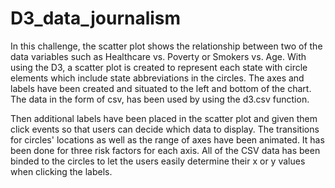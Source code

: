 # D3_data_journalism

In this challenge, the scatter plot shows the relationship between two of the data variables such as Healthcare vs. Poverty or Smokers vs. Age.
With using the D3, a scatter plot is created to represent each state with circle elements which include state abbreviations in the circles.
The axes and labels have been created and situated to the left and bottom of the chart.
The data in the form of csv, has been used by using the d3.csv function.

Then additional labels have been placed in the scatter plot and given them click events so that users can decide which data to display. 
The transitions for circles' locations as well as the range of axes have been animated. 
It has been done for three risk factors for each axis. 
All of the CSV data has been binded to the circles to let the users easily determine their x or y values when clicking the labels.





